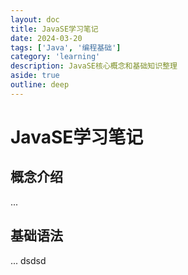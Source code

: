 ```yaml
---
layout: doc
title: JavaSE学习笔记
date: 2024-03-20
tags: ['Java', '编程基础']
category: 'learning'
description: JavaSE核心概念和基础知识整理
aside: true
outline: deep
---
```


# JavaSE学习笔记

## 概念介绍
...

## 基础语法
... 
dsdsd